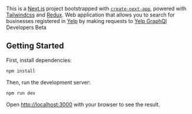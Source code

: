 This is a [Next.js](https://nextjs.org/) project bootstrapped with [`create-next-app`](https://github.com/vercel/next.js/tree/canary/packages/create-next-app), powered with [Tailwindcss](https://tailwindcss.com/) and [Redux](https://redux.js.org/).
Web application that allows you to search for businesses registered in [Yelp](https://www.yelp.com/) by making requests to [Yelp GraphQl](https://www.yelp.com/developers/graphql/guides/intro)  Developers Beta

## Getting Started

First, install dependencies:
```bash
npm install
```

Then, run the development server:
```bash
npm run dev
```

Open [http://localhost:3000](http://localhost:3000) with your browser to see the result.

